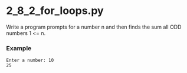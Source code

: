 # 2_8_2_for_loops.py


Write a program prompts for a number n and then finds the sum all ODD numbers 1 <= n.

### Example
```text
Enter a number: 10
25
```